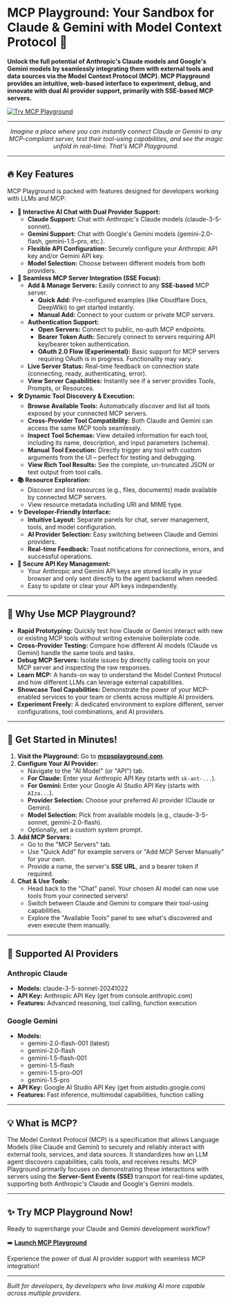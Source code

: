 # MCP Playground: Your Sandbox for Claude & Gemini with Model Context Protocol 🚀

**Unlock the full potential of Anthropic's Claude models and Google's Gemini models by seamlessly integrating them with external tools and data sources via the Model Context Protocol (MCP). MCP Playground provides an intuitive, web-based interface to experiment, debug, and innovate with dual AI provider support, primarily with SSE-based MCP servers.**

[![Try MCP Playground](https://img.shields.io/badge/Try%20Online-mcpsplayground.com-brightgreen?style=for-the-badge&logo=icloud)](https://mcpsplayground.com)

---

<!-- Optional: Add a GIF or screenshot here -->
<!-- ![MCP Playground Demo](link_to_your_gif_or_screenshot.gif) -->
<p align="center">
  <em>Imagine a place where you can instantly connect Claude or Gemini to any MCP-compliant server, test their tool-using capabilities, and see the magic unfold in real-time. That's MCP Playground.</em>
</p>

---

## 🔥 Key Features

MCP Playground is packed with features designed for developers working with LLMs and MCP:

*   **🤖 Interactive AI Chat with Dual Provider Support:**
    *   **Claude Support:** Chat with Anthropic's Claude models (claude-3-5-sonnet).
    *   **Gemini Support:** Chat with Google's Gemini models (gemini-2.0-flash, gemini-1.5-pro, etc.).
    *   **Flexible API Configuration:** Securely configure your Anthropic API key and/or Gemini API key.
    *   **Model Selection:** Choose between different models from both providers.
*   **🔌 Seamless MCP Server Integration (SSE Focus):**
    *   **Add & Manage Servers:** Easily connect to any **SSE-based** MCP server.
        *   **Quick Add:** Pre-configured examples (like Cloudflare Docs, DeepWiki) to get started instantly.
        *   **Manual Add:** Connect to your custom or private MCP servers.
    *   **Authentication Support:**
        *   **Open Servers:** Connect to public, no-auth MCP endpoints.
        *   **Bearer Token Auth:** Securely connect to servers requiring API key/bearer token authentication.
        *   **OAuth 2.0 Flow (Experimental):** Basic support for MCP servers requiring OAuth is in progress. Functionality may vary.
    *   **Live Server Status:** Real-time feedback on connection state (connecting, ready, authenticating, error).
    *   **View Server Capabilities:** Instantly see if a server provides Tools, Prompts, or Resources.
*   **🛠️ Dynamic Tool Discovery & Execution:**
    *   **Browse Available Tools:** Automatically discover and list all tools exposed by your connected MCP servers.
    *   **Cross-Provider Tool Compatibility:** Both Claude and Gemini can access the same MCP tools seamlessly.
    *   **Inspect Tool Schemas:** View detailed information for each tool, including its name, description, and input parameters (schema).
    *   **Manual Tool Execution:** Directly trigger any tool with custom arguments from the UI – perfect for testing and debugging.
    *   **View Rich Tool Results:** See the complete, un-truncated JSON or text output from tool calls.
*   **📚 Resource Exploration:**
    *   Discover and list resources (e.g., files, documents) made available by connected MCP servers.
    *   View resource metadata including URI and MIME type.
*   **✨ Developer-Friendly Interface:**
    *   **Intuitive Layout:** Separate panels for chat, server management, tools, and model configuration.
    *   **AI Provider Selection:** Easy switching between Claude and Gemini providers.
    *   **Real-time Feedback:** Toast notifications for connections, errors, and successful operations.
*   **🔐 Secure API Key Management:**
    *   Your Anthropic and Gemini API keys are stored locally in your browser and only sent directly to the agent backend when needed.
    *   Easy to update or clear your API keys independently.
---

## 🤔 Why Use MCP Playground?

*   **Rapid Prototyping:** Quickly test how Claude or Gemini interact with new or existing MCP tools without writing extensive boilerplate code.
*   **Cross-Provider Testing:** Compare how different AI models (Claude vs Gemini) handle the same tools and tasks.
*   **Debug MCP Servers:** Isolate issues by directly calling tools on your MCP server and inspecting the raw responses.
*   **Learn MCP:** A hands-on way to understand the Model Context Protocol and how different LLMs can leverage external capabilities.
*   **Showcase Tool Capabilities:** Demonstrate the power of your MCP-enabled services to your team or clients across multiple AI providers.
*   **Experiment Freely:** A dedicated environment to explore different, server configurations, tool combinations, and AI providers.

---

## 🚀 Get Started in Minutes!

1.  **Visit the Playground:** Go to [**mcpsplayground.com**](https://mcpsplayground.com).
2.  **Configure Your AI Provider:**
    *   Navigate to the "AI Model" (or "API") tab.
    *   **For Claude:** Enter your Anthropic API Key (starts with `sk-ant-...`).
    *   **For Gemini:** Enter your Google AI Studio API Key (starts with `AIza...`).
    *   **Provider Selection:** Choose your preferred AI provider (Claude or Gemini).
    *   **Model Selection:** Pick from available models (e.g., claude-3-5-sonnet, gemini-2.0-flash).
    *   Optionally, set a custom system prompt.
3.  **Add MCP Servers:**
    *   Go to the "MCP Servers" tab.
    *   Use "Quick Add" for example servers or "Add MCP Server Manually" for your own.
    *   Provide a name, the server's **SSE URL**, and a bearer token if required.
4.  **Chat & Use Tools:**
    *   Head back to the "Chat" panel. Your chosen AI model can now use tools from your connected servers!
    *   Switch between Claude and Gemini to compare their tool-using capabilities.
    *   Explore the "Available Tools" panel to see what's discovered and even execute them manually.

---

## 🤖 Supported AI Providers

### Anthropic Claude
*   **Models:** claude-3-5-sonnet-20241022
*   **API Key:** Anthropic API Key (get from console.anthropic.com)
*   **Features:** Advanced reasoning, tool calling, function execution

### Google Gemini  
*   **Models:** 
    *   gemini-2.0-flash-001 (latest)
    *   gemini-2.0-flash
    *   gemini-1.5-flash-001
    *   gemini-1.5-flash
    *   gemini-1.5-pro-001
    *   gemini-1.5-pro
*   **API Key:** Google AI Studio API Key (get from aistudio.google.com)
*   **Features:** Fast inference, multimodal capabilities, function calling

---

## 💡 What is MCP?

The Model Context Protocol (MCP) is a specification that allows Language Models (like Claude and Gemini) to securely and reliably interact with external tools, services, and data sources. It standardizes how an LLM agent discovers capabilities, calls tools, and receives results. MCP Playground primarily focuses on demonstrating these interactions with servers using the **Server-Sent Events (SSE)** transport for real-time updates, supporting both Anthropic's Claude and Google's Gemini models.

---

## ✨ Try MCP Playground Now!

Ready to supercharge your Claude and Gemini development workflow?

➡️ [**Launch MCP Playground**](https://mcpsplayground.com)

Experience the power of dual AI provider support with seamless MCP integration!

---

*Built for developers, by developers who love making AI more capable across multiple providers.*
